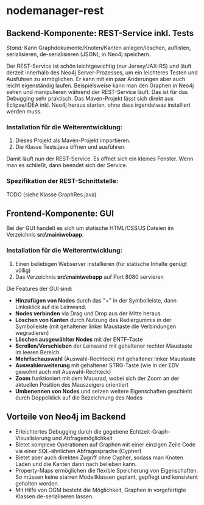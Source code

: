 # nodemanager-rest


## Backend-Komponente: REST-Service inkl. Tests
*Stand:* Kann Graphdokumente/Knoten/Kanten anlegen/löschen, auflisten, serialisieren, de-serialisieren (JSON), in Neo4j speichern. 

Der REST-Service ist schön leichtgewichtig (nur Jersey/JAX-RS) und läuft derzeit innerhalb des Neo4j Server-Prozesses, um ein leichteres Testen und Ausführen zu ermöglichen. Er kann mit ein paar Änderungen aber auch leicht eigenständig laufen. 
Beispielsweise kann man den Graphen in Neo4j sehen und manipulieren während der REST-Service läuft. Das ist für das Debugging sehr praktisch.
Das Maven-Projekt lässt sich direkt aus Eclipse/IDEA inkl. Neo4j heraus starten, ohne dass irgendetwas installiert werden muss. 

### Installation für die Weiterentwicklung:
1. Dieses Projekt als Maven-Projekt importieren.
2. Die Klasse Tests.java öffnen und ausführen.  

Damit läuft nun der REST-Service. Es öffnet sich ein kleines Fenster. Wenn man es schließt, dann beendet sich der Service.


### Spezifikation der REST-Schnittstelle:
TODO (siehe Klasse GraphRes.java)


## Frontend-Komponente: GUI
Bei der GUI handelt es sich um statische HTML/CSS/JS Dateien im Verzeichnis **src\main\webapp**.

### Installation für die Weiterentwicklung:
1. Einen beliebigen Webserver installieren (für statische Inhalte genügt völlig)
2. Das Verzeichnis **src\main\webapp** auf Port 8080 servieren


Die Features der GUI sind:

- **Hinzufügen von Nodes** durch das "+" in der Symbolleiste, dann Linksklick auf die Leinwand.
- **Nodes verbinden** via Drag und Drop aus der Mitte heraus.
- **Löschen von Kanten** durch Nutzung des Radiergummis in der Symbolleiste (mit gehaltener linker Maustaste die Verbindungen wegradieren)
- **Löschen ausgewählter Nodes** mit der ENTF-Taste
- **Scrollen/Verschieben** der Leinwand mit gehaltener rechter Maustaste im leeren Bereich
- **Mehrfachauswahl** (Auswahl-Rechteck) mit gehaltener linker Maustaste
- **Auswahlerweiterung** mit gehaltener STRG-Taste (wie in der EDV gewohnt auch mit Auswahl-Rechteck)
- **Zoom** funktioniert mit dem Mausrad, wobei sich der Zoom an der aktuellen Position des Mauszeigers orientiert
- **Umbenennen von Nodes** und setzen weitere Eigenschaften geschieht durch Doppelklick auf die Bezeichnung des Nodes

## Vorteile von Neo4j im Backend
- Erleichtertes Debugging durch die gegebene Echtzeit-Graph-Visualisierung und Abfragemöglichkeit
- Bietet komplexe Operationen auf Graphen mit einer einzigen Zeile Code via einer SQL-ähnlichen Abfragesprache (Cypher) 
- Bietet aber auch direkten Zugriff ohne Cypher, sodass man Knoten Laden und die Kanten dann nach belieben kann. 
- Property-Maps ermöglichen die flexible Speicherung von Eigenschaften. So müssen keine starren Modellklassen geplant, gepflegt und konsistent gehalten werden. 
- Mit Hilfe von OGM besteht die Möglichkeit, Graphen in vorgefertigte Klassen de-serialiseren lassen. 
